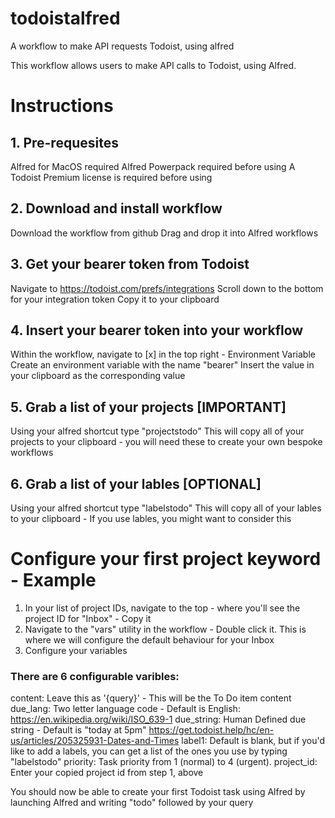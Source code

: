 # todoistalfred
A workflow to make API requests Todoist, using alfred

This workflow allows users to make API calls to Todoist, using Alfred. 

# Instructions
## 1. Pre-requesites
Alfred for MacOS required Alfred Powerpack required before using
A Todoist Premium license is required before using

## 2. Download and install workflow
Download the workflow from github
Drag and drop it into Alfred workflows

## 3. Get your bearer token from Todoist 
Navigate to https://todoist.com/prefs/integrations
Scroll down to the bottom for your integration token
Copy it to your clipboard

## 4. Insert your bearer token into your workflow
Within the workflow, navigate to [x] in the top right - Environment Variable
Create an environment variable with the name "bearer" 
Insert the value in your clipboard as the corresponding value

## 5. Grab a list of your projects [IMPORTANT]
Using your alfred shortcut type "projectstodo"
This will copy all of your projects to your clipboard - you will need these to create your own bespoke workflows

## 6. Grab a list of your lables [OPTIONAL]
Using your alfred shortcut type "labelstodo"
This will copy all of your lables to your clipboard - If you use lables, you might want to consider this 

# Configure your first project keyword - Example

1. In your list of project IDs, navigate to the top - where you'll see the project ID for "Inbox" - Copy it
2. Navigate to the "vars" utility in the workflow - Double click it. This is where we will configure the default behaviour for your Inbox
3. Configure your variables

### There are 6 configurable varibles:

content: Leave this as '{query}' - This will be the To Do item content
due_lang: Two letter language code - Default is English: https://en.wikipedia.org/wiki/ISO_639-1
due_string: Human Defined due string - Default is "today at 5pm" https://get.todoist.help/hc/en-us/articles/205325931-Dates-and-Times
label1: Default is blank, but if you'd like to add a labels, you can get a list of the ones you use by typing "labelstodo"
priority: Task priority from 1 (normal) to 4 (urgent).
project_id: Enter your copied project id from step 1, above

You should now be able to create your first Todoist task using Alfred by launching Alfred and writing 
"todo" followed by your query




